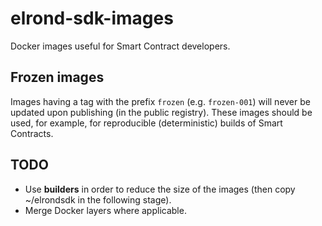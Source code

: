 # elrond-sdk-images

Docker images useful for Smart Contract developers.

## Frozen images

Images having a tag with the prefix `frozen` (e.g. `frozen-001`) will never be updated upon publishing (in the public registry). These images should be used, for example, for reproducible (deterministic) builds of Smart Contracts.

## TODO

 - Use **builders** in order to reduce the size of the images (then copy ~/elrondsdk in the following stage).
 - Merge Docker layers where applicable.

